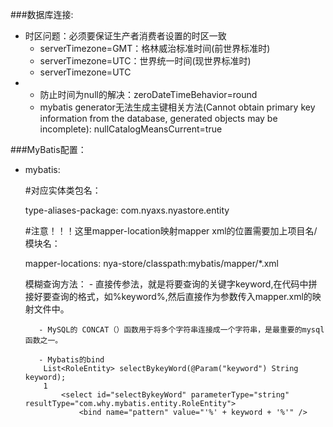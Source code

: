 ###数据库连接:
   - 时区问题：必须要保证生产者消费者设置的时区一致
        - serverTimezone=GMT：格林威治标准时间(前世界标准时)
        - serverTimezone=UTC：世界统一时间(现世界标准时)
        - serverTimezone=UTC
   -    - 防止时间为null的解决：zeroDateTimeBehavior=round
        - mybatis generator无法生成主键相关方法(Cannot obtain primary key information from the database, generated objects may be incomplete):
            nullCatalogMeansCurrent=true

###MyBatis配置：
   - mybatis:
   
        \#对应实体类包名：
        
        type-aliases-package: com.nyaxs.nyastore.entity
        
        \#注意！！！这里mapper-location映射mapper xml的位置需要加上项目名/模块名：
        
        mapper-locations: nya-store/classpath:mybatis/mapper/*.xml
        
        模糊查询方法：
            - 直接传参法，就是将要查询的关键字keyword,在代码中拼接好要查询的格式，如%keyword%,然后直接作为参数传入mapper.xml的映射文件中。
            
            - MySQL的 CONCAT（）函数用于将多个字符串连接成一个字符串，是最重要的mysql函数之一。
            
            - Mybatis的bind
             List<RoleEntity> selectBykeyWord(@Param("keyword") String keyword);
             1
                 <select id="selectBykeyWord" parameterType="string" resultType="com.why.mybatis.entity.RoleEntity">
                     <bind name="pattern" value="'%' + keyword + '%'" />
